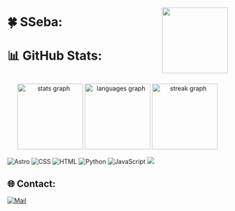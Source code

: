 ###
<img align="right" height="150" src="https://media.giphy.com/media/UvPvsX9oMlMWs/giphy.gif"  />


# 🍀 SSeba:





# 📊 GitHub Stats:
<br clear="both">

<div align="center">
  <img src="https://github-readme-stats.vercel.app/api?username=1sseba&hide_title=false&hide_rank=false&show_icons=true&include_all_commits=true&count_private=true&disable_animations=false&theme=dark&locale=en&hide_border=false&custom_title=Stats" height="150" alt="stats graph"  />
  <img src="https://github-readme-stats.vercel.app/api/top-langs?username=1sseba&locale=en&hide_title=false&layout=compact&card_width=320&langs_count=5&theme=dark&hide_border=false&custom_title=Lenguages" height="150" alt="languages graph"  />
  <img src="https://streak-stats.demolab.com?user=1sseba&locale=en&mode=daily&theme=dark&hide_border=false&border_radius=5" height="150" alt="streak graph"  />
</div>

![Astro](https://img.shields.io/badge/astro-%232C2052.svg?style=for-the-badge&logo=astro&logoColor=white) ![CSS](https://img.shields.io/badge/css-%231572B6.svg?style=for-the-badge&logo=css3&logoColor=white) ![HTML](https://img.shields.io/badge/html-%23E34F26.svg?style=for-the-badge&logo=html5&logoColor=white) ![Python](https://img.shields.io/badge/python-%23323330?style=for-the-badge&logo=python&logoColor=ffdd54) ![JavaScript](https://img.shields.io/badge/javascript-%23323330.svg?style=for-the-badge&logo=javascript&logoColor=%23F7DF1E)
[![](https://visitcount.itsvg.in/api?id=1SSeba&icon=5&color=12)](https://github.com/1SSeba)
## 🌐 Contact:
[![Mail](https://img.shields.io/static/v1?message=Gmail&logo=gmail&label=&color=D14836&logoColor=white&labelColor=&style=for-the-badge)](mailto:sebastian.cruzd@outlook.com)